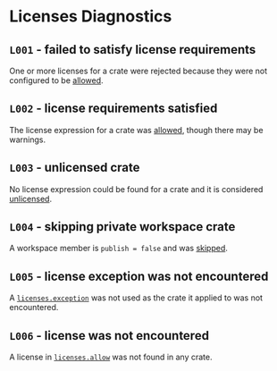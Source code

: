 # Licenses Diagnostics

## `L001` - failed to satisfy license requirements

One or more licenses for a crate were rejected because they were not configured
to be [allowed](cfg.md#the-allow-and-deny-fields-optional).

## `L002` - license requirements satisfied

The license expression for a crate was [allowed](cfg.md#the-allow-and-deny-fields-optional), though there may be warnings.

## `L003` - unlicensed crate

No license expression could be found for a crate and it is considered [unlicensed](cfg.md#the-unlicensed-field-optional).

## `L004` - skipping private workspace crate

A workspace member is `publish = false` and was [skipped](cfg.md#the-private-field-optional).

## `L005` - license exception was not encountered

A [`licenses.exception`](cfg.md#the-exceptions-field-optional) was not used as
the crate it applied to was not encountered.

## `L006` - license was not encountered

A license in [`licenses.allow`](cfg.md#the-allow-and-deny-fields-optional) was
not found in any crate.
